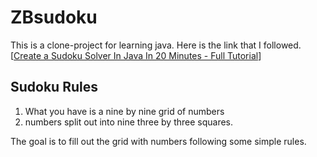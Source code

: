 # ZBsudoku
This is a clone-project for learning java.
Here is the link that I followed.
[[Create a Sudoku Solver In Java In 20 Minutes - Full Tutorial](https://www.youtube.com/watch?v=mcXc8Mva2bA)]

## Sudoku Rules
1. What you have is a nine by nine grid of numbers
2. numbers split out into nine three by three squares.

The goal is to fill out the grid with numbers following some simple rules.
